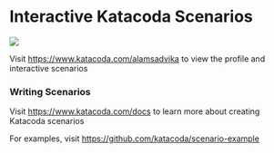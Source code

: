 # Interactive Katacoda Scenarios

[![](http://shields.katacoda.com/katacoda/alamsadvika/count.svg)](https://www.katacoda.com/alamsadvika "Get your profile on Katacoda.com")

Visit https://www.katacoda.com/alamsadvika to view the profile and interactive scenarios

### Writing Scenarios
Visit https://www.katacoda.com/docs to learn more about creating Katacoda scenarios

For examples, visit https://github.com/katacoda/scenario-example
